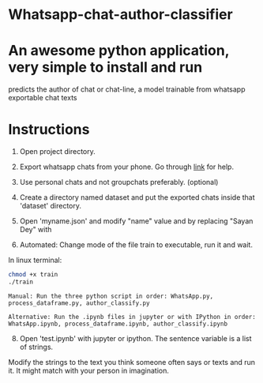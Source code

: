 # Whatsapp-chat-author-classifier
# An awesome python application, very simple to install and run
predicts the author of chat or chat-line, a model trainable from whatsapp exportable chat texts
 
# Instructions

1. Open project directory.

2. Export whatsapp chats from your phone. Go through [link](https://www.google.com/url?sa=t&rct=j&q=&esrc=s&source=web&cd=3&ved=2ahUKEwi4kdHC7IPnAhWd6nMBHQmPC54QFjACegQIDRAH&url=https%3A%2F%2Fwww.guidingtech.com%2Fexport-whatsapp-chat-pdf%2F&usg=AOvVaw2GF3qCNfKOnuFi44dyAq6L) for help.

3. Use personal chats and not groupchats preferably. (optional)

4. Create a directory named dataset and put the exported chats inside that 'dataset' directory.

5. Open 'myname.json' and modify "name" value and by replacing "Sayan Dey" with <your name mentioned in your whatsapp account at the time of exporting chats>

7. Automated: Change mode of the file train to executable, run it and wait.
	
In linux terminal:

```bash
chmod +x train
./train
```

	Manual: Run the three python script in order: WhatsApp.py, process_dataframe.py, author_classify.py

	Alternative: Run the .ipynb files in jupyter or with IPython in order: WhatsApp.ipynb, process_dataframe.ipynb, author_classify.ipynb

8. Open 'test.ipynb' with jupyter or ipython. 
The sentence variable is a list of strings.

Modify the strings to the text you think someone often says or texts and run it. It might match 
with your person in imagination.